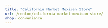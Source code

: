 ```yaml
---
title: "California Market Mexican Store"
url: /renton/california-market-mexican-store/
shop: convenience
---
```


